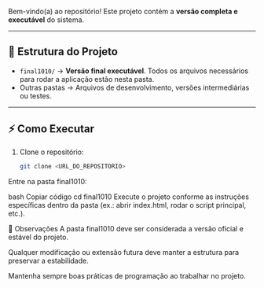 Bem-vindo(a) ao repositório! Este projeto contém a **versão completa e executável** do sistema.

---

## 📁 Estrutura do Projeto

- `final1010/` → **Versão final executável**. Todos os arquivos necessários para rodar a aplicação estão nesta pasta.  
- Outras pastas → Arquivos de desenvolvimento, versões intermediárias ou testes.

---

## ⚡ Como Executar

1. Clone o repositório:
   ```bash
   git clone <URL_DO_REPOSITORIO>
Entre na pasta final1010:

bash
Copiar código
cd final1010
Execute o projeto conforme as instruções específicas dentro da pasta (ex.: abrir index.html, rodar o script principal, etc.).

📝 Observações
A pasta final1010 deve ser considerada a versão oficial e estável do projeto.

Qualquer modificação ou extensão futura deve manter a estrutura para preservar a estabilidade.

Mantenha sempre boas práticas de programação ao trabalhar no projeto.

